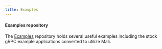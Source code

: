 ```yaml
---
title: Examples
---
```


#### Examples repository

The [Examples](https://github.com/malijs/examples) repository holds several
useful examples including the stock gRPC example applications converted to
utilize Mali.
